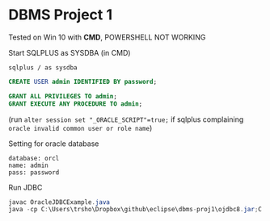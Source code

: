 # DBMS Project 1
Tested on Win 10 with **CMD**, POWERSHELL NOT WORKING

Start SQLPLUS as SYSDBA (in CMD)
```
sqlplus / as sysdba
```
```sql
CREATE USER admin IDENTIFIED BY password;

GRANT ALL PRIVILEGES TO admin;
GRANT EXECUTE ANY PROCEDURE TO admin;
```
(run `alter session set "_ORACLE_SCRIPT"=true;` if sqlplus complaining `oracle invalid common user or role name`)

Setting for oracle database
```
database: orcl
name: admin
pass: password
```

Run JDBC
```java
javac OracleJDBCExample.java
java -cp C:\Users\trsho\Dropbox\github\eclipse\dbms-proj1\ojdbc8.jar;C:\Users\trsho\Dropbox\github\eclipse\dbms-proj1\ OracleJDBCExample
```

